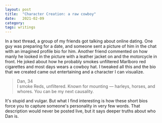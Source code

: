 ```yaml
---
layout: post
title:  "Character Creation: a raw cowboy"
date:   2021-02-09
category: 
tags: writings
---
```

In a text thread, a group of my friends got talking about online dating. One guy was preparing for a date, and someone sent a picture of him in the chat with an imagined profile bio for him. Another friend commented on how manly he looked in the picture with a leather jacket on and the motorcycle in front. He joked about how he probably smokes unfiltered Marlboro red cigarettes and most days wears a cowboy hat. I tweaked all this and the bio that we created came out entertaining and a character I can visualize.

>Dan, 34<br>I smoke Reds, unfiltered. Known for mounting — harleys, horses, and whores. You can be my next causality. 

It's stupid and vulgar. But what I find interesting is how these short bios force you to capture someone's personality in very few words. That description would never be posted live, but it says deeper truths about who Dan is.